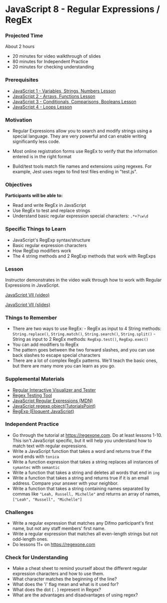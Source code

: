# JavaScript 8 - Regular Expressions / RegEx

### Projected Time

About 2 hours

- 20 minutes for video walkthrough of slides
- 80 minutes for Independent Practice
- 20 minutes for checking understanding

### Prerequisites

- [JavaScript 1 - Variables, Strings, Numbers Lesson](/javascript/javascript-1-variables.md)
- [JavaScript 2 - Arrays, Functions Lesson](/javascript/javascript-2-array-functions.md)
- [JavaScript 3 - Conditionals, Comparisons, Booleans Lesson](/javascript/javascript-3-conditionals.md)
- [JavaScript 4 - Loops Lesson](/javascript/javascript-4-loops.md)

### Motivation

- Regular Expressions allow you to search and modify strings using a special language. They are very powerful and can enable writing significantly less code.

- Most online registration forms use RegEx to verify that the information entered is in the right format

- Build/test tools match file names and extensions using regexes. For example, Jest uses regex to find test files ending in "test.js".

### Objectives

**Participants will be able to:**

- Read and write RegEx in JavaScript
- Use RegEx to test and replace strings
- Understand basic regular expression special characters: `.*+?\w\d`

### Specific Things to Learn

- JavaScript's RegExp syntax/structure
- Basic regular expression characters
- How RegExp modifiers work
- The 4 string methods and 2 RegExp methods that work with RegExps

### Lesson

Instructor demonstrates in the video walk through how to work with Regular Expressions in JavaScript.

[JavaScript VII (video)](https://drive.google.com/file/d/1PD6DsnHn2PdSdI_HoDyWY-HuNeb3P7Ub/view?usp=sharing)

[JavaScript VII (slides)](https://docs.google.com/presentation/d/16X4u-tyy_Vdo7lp3jUEXAsi24lpkQ6H5GYVxqWI0s3c/edit#slide=id.p)

### Things to Remember

- There are two ways to use RegEx: - RegEx as input to 4 String methods: `String.replace()`, `String.match()`, `String.search()`, `String.split()` - String as input to 2 RegEx methods: `RegExp.test()`, `RegExp.exec()`
- You can add modifiers to RegEx
- The pattern goes between the two forward slashes, and you can use back slashes to escape special characters
- There are a lot of complex RegEx patterns. We'll teach the basic ones, but there are many more you can learn as you go.

### Supplemental Materials

- [Regular Interactive Visualizer and Tester](https://regexr.com/)
- [Regex Testing Tool](https://www.regextester.com/)
- [JavaScript Regular Expressions (MDN)](https://developer.mozilla.org/en-US/docs/Web/JavaScript/Guide/Regular_Expressions)
- [JavaScript regexp object(TutorialsPoint)](https://www.tutorialspoint.com/javascript/javascript_regexp_object.htm)
- [RegExp (Eloquent JavaScript)](https://eloquentjavascript.net/09_regexp.html)

### Independent Practice

- Go through the tutorial at https://regexone.com. Do at least lessons 1-10. This isn't JavaScript specific, but it will help you understand how to match text with regular expressions.
- Write a JavaScript function that takes a word and returns true if the word ends with `tonica`
- Write a function expression that takes a string replaces all instances of `symantec` with `semantic`
- Write a function that takes a string and deletes all words that end in `ing`
- Write a function that takes a string and returns true if it is an email address. Compare your answer with your neighbor.
- Write a function that takes a string containing names separated by commas like `"Leah, Russell, Michelle"` and returns an array of names, `["Leah", "Russell", "Michelle"]`

### Challenges

- Write a regular expression that matches any Difmo participant's first name, but not any staff members' first name.
- Write a regular expression that matches all even-length strings but not odd-length ones.
- Do lessons 11+ on https://regexone.com

### Check for Understanding

- Make a cheat sheet to remind yourself about the different regular expression characters and how to use them.
- What character matches the beginning of the line?
- What does the 'i' flag mean and what is it used for?
- What does the dot ( . ) represent in Regex?
- What are the advantages and disadvantages of using regex?

